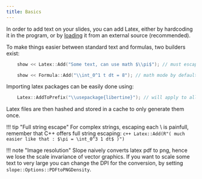 ```yaml
---
title: Basics
---
```


In order to add text on your slides, you can add Latex, either by hardcoding it in the program, or by [loading](../dynamic) it from an external source (recommended).

To make things easier between standard text and formulas, two builders exist:

```c++
    show << Latex::Add("Some text, can use math $\\pi$"); // must escape caracters

    show << Formula::Add("\\int_0^1 t dt = 8"); // math mode by default
```

Importing latex packages can be easily done using:

```c++
    Latex::AddToPrefix("\\usepackage{libertine}"); // will apply to all
```

Latex files are then hashed and stored in a cache to only generate them once.

!!! tip "Full string escape"
    For complex strings, escaping each \ is painfull, remember that C++ offers full string escaping:
    ```c++
    Latex::Add(R"( much easier like that : $\pi = \int_0^3 1 dt$ )")    
    ```

!!! note "Image resolution"
    Slope naively converts latex pdf to png, hence we lose the scale invariance of vector graphics. If you want to scale some text to very large you can change the DPI for the conversion, by setting ```slope::Options::PDFtoPNGDensity```.



